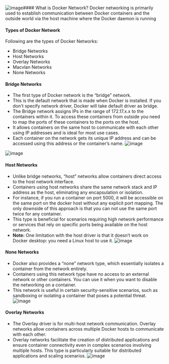 ![image](https://github.com/mahendran-indiabees/MyScripts/assets/96326288/27d2fe9f-a7ab-47dd-8d53-74839e6b94d5)#### What is Docker Network?
Docker networking is primarily used to establish communication between Docker containers and the outside world via the host machine where the Docker daemon is running

#### Types of Docker Network
Following are the types of Docker Networks:

* Bridge Networks
* Host Networks
* Overlay Networks
* Macvlan Networks
* None Networks

#### Bridge Networks
* The first type of Docker network is the “bridge” network.
* This is the default network that is made when Docker is installed. If you don't specify network driver, Docker will take default driver as bridge.
* The Bridge network assigns IPs in the range of 172.17.x.x to the containers within it. To access these containers from outside you need to map the ports of these containers to the ports on the host.
* It allows containers on the same host to communicate with each other using IP addresses and is ideal for most use cases.
* Each container on the network gets its unique IP address and can be accessed using this address or the container’s name.
![image](https://github.com/mahendran-indiabees/MyScripts/assets/96326288/9afff6b4-e502-41f0-8fa7-d6b609a6a83b)


![image](https://github.com/mahendran-indiabees/MyScripts/assets/96326288/c780865d-8cdb-4430-9199-bf891ef9527b)

#### Host Networks
* Unlike bridge networks, “host” networks allow containers direct access to the host network interface.
* Containers using host networks share the same network stack and IP address as the host, eliminating any encapsulation or isolation.
* For instance, if you run a container on port 5000, it will be accessible on the same port on the docker host without any explicit port mapping. The only downside of this approach is that you can not use the same port twice for any container.
* This type is beneficial for scenarios requiring high network performance or services that rely on specific ports being available on the host network.
* **Note:** One limitation with the host driver is that it doesn’t work on Docker desktop: you need a Linux host to use it.
  ![image](https://github.com/mahendran-indiabees/MyScripts/assets/96326288/abe4cced-3f0c-4ac2-86e7-552566e7c37c)

#### None Networks
* Docker also provides a “none” network type, which essentially isolates a container from the network entirely. 
* Containers using this network type have no access to an external network or other containers. You can use it when you want to disable the networking on a container.
* This network is useful in certain security-sensitive scenarios, such as sandboxing or isolating a container that poses a potential threat.
  ![image](https://github.com/mahendran-indiabees/MyScripts/assets/96326288/8907eb04-fb6b-4f02-adcf-66f4debcdbcc)

#### Overlay Networks
* The Overlay driver is for multi-host network communication. Overlay networks allow containers across multiple Docker hosts to communicate with each other.
* Overlay networks facilitate the creation of distributed applications and ensure container connectivity even in complex scenarios involving multiple hosts. This type is particularly suitable for distributed applications and scaling scenarios.
![image](https://github.com/mahendran-indiabees/MyScripts/assets/96326288/701dce1c-0d3d-44b1-8ce4-2cbe8e8ff347)

